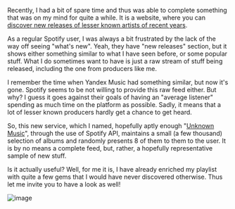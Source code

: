 Recently, I had a bit of spare time and thus was able to complete something that was on my mind for quite a while.
It is a website, where you can [discover new releases of lesser known artists of recent years](https://unknownmusic.cc).

As a regular Spotify user, I was always a bit frustrated by the lack of the way off seeing "what's new". Yeah, they have "new releases" section, but it shows either something similar to what I have seen before, or some popular stuff. What I do sometimes want to have is just a raw stream of stuff being released, including the one from producers like me.

I remember the time when Yandex Music had something similar, but now it's gone. Spotify seems to be not willing to provide this raw feed either. But why? I guess it goes against their goals of having an "average listener" spending as much time on the platform as possible. Sadly, it means that a lot of lesser known producers hardly get a chance to get heard.

So, this new service, which I named, hopefully aptly enough "[Unknown Music](https://unknownmusic.cc)", through the use of Spotify API, maintains a small (a few thousand) selection of albums and randomly presents 8 of them to them to the user. It is by no means a complete feed, but, rather, a hopefully representative sample of new stuff.

Is it actually useful? Well, for me it is, I have already enriched my playlist with quite a few gems that I would have never discovered otherwise. Thus let me invite you to have a look as well!

![image](https://github.com/user-attachments/assets/e7266b8d-0f22-4c1c-8e56-c9fba9160f5d)



